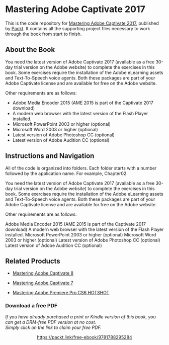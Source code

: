 # Mastering Adobe Captivate 2017
This is the code repository for [Mastering Adobe Captivate 2017](https://www.packtpub.com/web-development/mastering-adobe-captivate-2017?utm_source=github&utm_medium=repository&utm_campaign=9781788295284), published by [Packt](https://www.packtpub.com/?utm_source=github). It contains all the supporting project files necessary to work through the book from start to finish.
## About the Book
You need the latest version of Adobe Captivate 2017 (available as a free 30-day trial version on the Adobe website) to complete the exercises in this book. Some exercises require the installation of the Adobe eLearning assets and Text-To-Speech voice agents. Both these packages are part of your Adobe Captivate license and are available for free on the Adobe website.

Other requirements are as follows:

* Adobe Media Encoder 2015 (AME 2015 is part of the Captivate 2017 download)
* A modern web browser with the latest version of the Flash Player installed.
* Microsoft PowerPoint 2003 or higher (optional)
* Microsoft Word 2003 or higher (optional)
* Latest version of Adobe Photoshop CC (optional)
* Latest version of Adobe Audition CC (optional)
## Instructions and Navigation
All of the code is organized into folders. Each folder starts with a number followed by the application name. For example, Chapter02.

You need the latest version of Adobe Captivate 2017 (available as a free 30-day trial version on the Adobe website) to complete the exercises in this book. Some exercises require the installation of the Adobe eLearning assets and Text-To-Speech voice agents. Both these packages are part of your Adobe Captivate license and are available for free on the Adobe website.

Other requirements are as follows:

Adobe Media Encoder 2015 (AME 2015 is part of the Captivate 2017 download)
A modern web browser with the latest version of the Flash Player installed.
Microsoft PowerPoint 2003 or higher (optional)
Microsoft Word 2003 or higher (optional)
Latest version of Adobe Photoshop CC (optional)
Latest version of Adobe Audition CC (optional)

## Related Products
* [Mastering Adobe Captivate 8](https://www.packtpub.com/application-development/mastering-adobe-captivate-8?utm_source=github&utm_medium=repository&utm_campaign=9781784398309)

* [Mastering Adobe Captivate 7](https://www.packtpub.com/hardware-and-creative/mastering-adobe-captivate-7?utm_source=github&utm_medium=repository&utm_campaign=9781783559886)

* [Mastering Adobe Premiere Pro CS6 HOTSHOT](https://www.packtpub.com/hardware-and-creative/mastering-adobe-premiere-pro-cs6-hotshot?utm_source=github&utm_medium=repository&utm_campaign=9781783559886)

### Download a free PDF

 <i>If you have already purchased a print or Kindle version of this book, you can get a DRM-free PDF version at no cost.<br>Simply click on the link to claim your free PDF.</i>
<p align="center"> <a href="https://packt.link/free-ebook/9781788295284">https://packt.link/free-ebook/9781788295284 </a> </p>